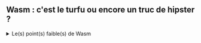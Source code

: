 ## Wasm : c'est le turfu ou encore un truc de hipster ?

<details>
    <summary>Le(s) point(s) faible(s) de Wasm</summary>

### Wasm ne supporte que 4 types de donnée

* les entiers 32 bit
* les entiers 64 bit
* les flottants 32 bit
* les flottants 64 bit

donc pour bosser sur des chaînes de caractères en UTF-8 par exemple, on est obligé de passer par de l'encodage avec des
entiers et des vecteurs. Mais rassurons nous des gens très bien ont commencé à travailler là dessus pour nous proposer
des runtimes ([wasmitme](https://wasmtime.dev/), [wasmer](https://wasmer.io/)) qui embarque de plus en plus de
fonctionnalités.

### L'outillage ? pas encore assez mature

### Les bindings. Il faut parfois réécrire du code bas niveau pour utiliser des librairies existantes

</details>